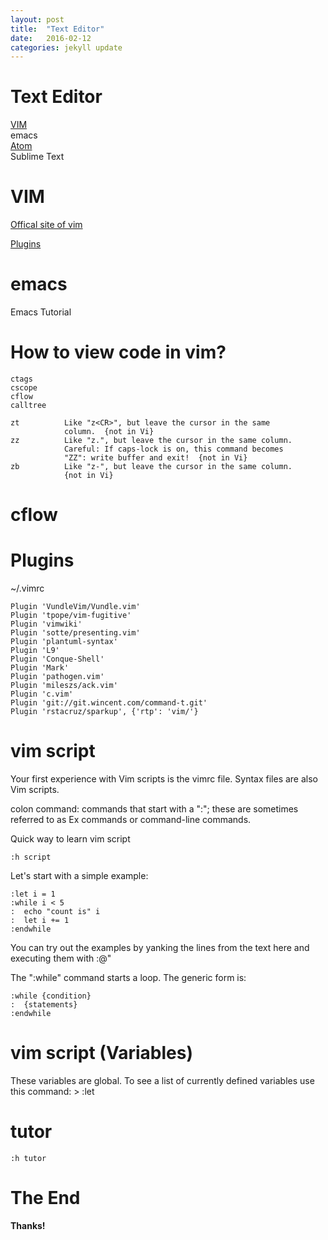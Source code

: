```yaml
---
layout: post
title:  "Text Editor"
date:   2016-02-12 
categories: jekyll update
---
```

# Text Editor
[VIM](http://www.vim.org)   
emacs   
[Atom](https://atom.io/)   
Sublime Text   

# VIM

[Offical site of vim](http://www.vim.org)

[Plugins](http://vim-scripts.org/)


# emacs
Emacs Tutorial

# How to view code in vim?
	ctags
	cscope
	cflow
	calltree

	zt			Like "z<CR>", but leave the cursor in the same
				column.  {not in Vi}
	zz			Like "z.", but leave the cursor in the same column.
				Careful: If caps-lock is on, this command becomes
				"ZZ": write buffer and exit!  {not in Vi}
	zb			Like "z-", but leave the cursor in the same column.
				{not in Vi}

# cflow





# Plugins
~/.vimrc

	Plugin 'VundleVim/Vundle.vim'
	Plugin 'tpope/vim-fugitive'
	Plugin 'vimwiki'
	Plugin 'sotte/presenting.vim'
	Plugin 'plantuml-syntax'
	Plugin 'L9'
	Plugin 'Conque-Shell'
	Plugin 'Mark'
	Plugin 'pathogen.vim'
	Plugin 'mileszs/ack.vim'
	Plugin 'c.vim'
	Plugin 'git://git.wincent.com/command-t.git'
	Plugin 'rstacruz/sparkup', {'rtp': 'vim/'}

# vim script 
Your first experience with Vim scripts is the vimrc file.
Syntax files are also Vim scripts.

colon command: commands that start with a ":"; these are sometimes referred to as Ex commands or command-line commands.

Quick way to learn vim script

	:h script


Let's start with a simple example: 

	:let i = 1
	:while i < 5
	:  echo "count is" i
	:  let i += 1
	:endwhile
You can try out the examples by yanking the lines from the text here
and executing them with :@"


The ":while" command starts a loop.  The generic form is: 

	:while {condition}
	:  {statements}
	:endwhile


# vim script (Variables)

   These variables are global.  To see a list of currently defined variables
use this command: >
	:let


# tutor 
	:h tutor


# The End


**Thanks!**

